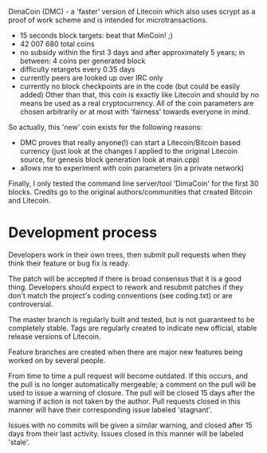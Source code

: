 DimaCoin (DMC) - a 'faster' version of Litecoin which also uses scrypt
as a proof of work scheme and is intended for microtransactions.
 - 15 seconds block targets: beat that MinCoin! ;)
 - 42 007 680 total coins
 - no subsidy within the first 3 days and after approximately 5 years;
    in between: 4 coins per generated block
 - difficulty retargets every 0.35 days
 - currently peers are looked up over IRC only
 - currently no block checkpoints are in the code (but could be easily
   added)
Other than that, this coin is exactly like Litecoin and should by no
means be used as a real cryptocurrency. All of the coin parameters
are chosen arbitrarily or at most with 'fairness' towards everyone in mind.

So actually, this 'new' coin exists for the following reasons:
 - DMC proves that really anyone(!) can start a Litecoin/Bitcoin based currency
    (just look at the changes I applied to the original Litecoin source,
     for genesis block generation look at main.cpp)
 - allows me to experiment with coin parameters (in a private network)

Finally, I only tested the command line server/tool 'DimaCoin' for the
first 30 blocks. Credits go to the original authors/communities that
created Bitcoin and Litecoin.

Development process
===================

Developers work in their own trees, then submit pull requests when
they think their feature or bug fix is ready.

The patch will be accepted if there is broad consensus that it is a
good thing.  Developers should expect to rework and resubmit patches
if they don't match the project's coding conventions (see coding.txt)
or are controversial.

The master branch is regularly built and tested, but is not guaranteed
to be completely stable. Tags are regularly created to indicate new
official, stable release versions of Litecoin.

Feature branches are created when there are major new features being
worked on by several people.

From time to time a pull request will become outdated. If this occurs, and
the pull is no longer automatically mergeable; a comment on the pull will
be used to issue a warning of closure. The pull will be closed 15 days
after the warning if action is not taken by the author. Pull requests closed
in this manner will have their corresponding issue labeled 'stagnant'.

Issues with no commits will be given a similar warning, and closed after
15 days from their last activity. Issues closed in this manner will be 
labeled 'stale'.

